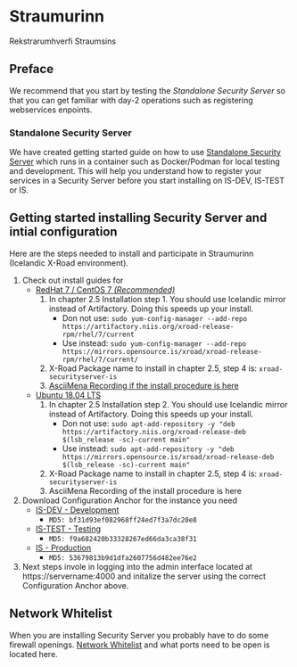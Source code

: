 # Straumurinn
Rekstrarumhverfi Straumsins

## Preface

We recommend that you start by testing the *Standalone Security Server* so that you can get familiar with day-2 operations such as registering webservices enpoints.

### Standalone Security Server

We have created getting started guide on how to use [Standalone Security Server](https://github.com/digitaliceland/Straumurinn/blob/master/DOC/Manuals/standalone_security_server_tutorial.md) which runs in a container such as Docker/Podman for local testing  and development. This will help you understand how to register your services in a Security Server before you start installing on IS-DEV, IS-TEST or IS.

## Getting started installing Security Server and intial configuration
Here are the steps needed to install and participate in Straumurinn (Icelandic X-Road environment).
1. Check out install guides for
    - [RedHat 7 / CentOS 7 *(Recommended)*](https://github.com/nordic-institute/X-Road/blob/develop/doc/Manuals/ig-ss_x-road_v6_security_server_installation_guide_for_rhel7.md)
        1. In chapter 2.5 Installation step 1. You should use Icelandic mirror instead of Artifactory. Doing this speeds up your install.
            * Don not use: `sudo yum-config-manager --add-repo https://artifactory.niis.org/xroad-release-rpm/rhel/7/current`
            * Use instead: `sudo yum-config-manager --add-repo https://mirrors.opensource.is/xroad/xroad-release-rpm/rhel/7/current/`
        2. X-Road Package name to install in chapter 2.5, step 4 is: `xroad-securityserver-is`
        3. [AsciiMena Recording if the install procedure is here](https://asciinema.org/a/xQIsVCnYL0sq9eOKgIzddqXHB)
    - [Ubuntu 18.04 LTS](https://github.com/nordic-institute/X-Road/blob/develop/doc/Manuals/ig-ss_x-road_v6_security_server_installation_guide.md)
        1. In chapter 2.5 Installation step 2. You should use Icelandic mirror instead of Artifactory. Doing this speeds up your install.
            * Don not use: `sudo apt-add-repository -y "deb https://artifactory.niis.org/xroad-release-deb $(lsb_release -sc)-current main"`
            * Use instead: `sudo apt-add-repository -y "deb https://mirrors.opensource.is/xroad/xroad-release-deb $(lsb_release -sc)-current main"`
        2. X-Road Package name to install in chapter 2.5, step 4 is: `xroad-securityserver-is`
        3. AsciiMena Recording of the install procedure is here
2. Download Configuration Anchor for the instance you need
    - [IS-DEV - Development](Anchor/IS-DEV/configuration_anchor_IS-DEV.xml)
        - `MD5: bf31d93ef082968ff24ed7f3a7dc20e8`
    - [IS-TEST - Testing](Anchor/IS-TEST/configuration_anchor_IS-TEST.xml)
        - `MD5: f9a682420b33328267ed66da3ca38f31`
    - [IS - Production](Anchor/IS/configuration_anchor_IS.xml)
        - `MD5: 53679813b9d1dfa2607756d482ee76e2`
3. Next steps invole in logging into the admin interface located at https://servername:4000 and initalize the server using the correct Configuration Anchor above.

## Network Whitelist

When you are installing Security Server you probably have to do some firewall openings. [Network Whitelist](https://github.com/digitaliceland/Straumurinn/blob/master/DOC/Manuals/ig-ss-security_server_install_guide.md) and what ports need to be open is located here.
